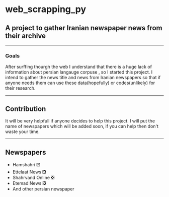 # web_scrapping_py

## A project to gather Iranian newspaper news from their archive

---

### Goals
After surffing thourgh the web I understand that there is a huge lack of information about persian langauge  corpuse , so I started this project.
I intend to gather the news title and news from Iranian newspapers so that if anyone needs them can use these data(hopefully) or codes(unlikely) for their research.

---

## Contribution

It will be very helpfull if anyone decides to help this project. I will put the name of newspapers which will be added soon, if you can help then don't waste your time.

----
## Newspapers
- Hamshahri ☑️
- Ettelaat News ❎
- Shahrvand Online ❎
- Etemad News ❎
- And other persian newspaper
